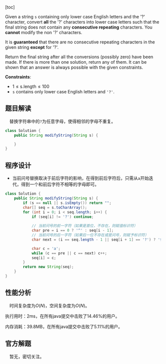 [toc]

Given a string `s` containing only lower case English letters and the '?' character, convert **all** the '?' characters into lower case letters such that the final string does not contain any **consecutive repeating** characters. You **cannot** modify the non '?' characters.

It is **guaranteed** that there are no consecutive repeating characters in the given string **except** for '?'.

Return the final string after all the conversions (possibly zero) have been made. If there is more than one solution, return any of them. It can be shown that an answer is always possible with the given constraints.



**Constraints**:

* $1 \le \text{s.length} \le 100$
* `s` contains only lower case English letters and `'?'`.



## 题目解读

&emsp;替换字符串中的`?`为任意字母，使得相邻的字母不重复。

```java
class Solution {
    public String modifyString(String s) {

    }
}
```

## 程序设计

* 当前问号替换取决于前后字符的影响，在得到前后字符后，只需从`a`开始迭代，得到一个和前后字符不相等的字母即可。

```java
class Solution {
    public String modifyString(String s) {
        if (s == null || s.isEmpty()) return "";
        char[] seq = s.toCharArray();
        for (int i = 0; i < seq.length; i++) {
            if (seq[i] != '?') continue;
            
            // 当前问号的前一字符（如果是首位，不存在，则赋值标识符）
            char pre = i == 0 ? '^' : seq[i - 1];
            // 当前问号的后一字符（如果后一位不存在或是问号，则赋予标识符）
            char next = (i == seq.length - 1 || seq[i + 1] == '?') ? '$' : seq[i + 1];

            char c = 'a';
            while (c == pre || c == next) c++;
            seq[i] = c;
        }
        return new String(seq);
    }
}
```

## 性能分析

&emsp;时间复杂度为$O(N)$，空间复杂度为$O(N)$。

执行用时：2ms，在所有java提交中击败了14.46%的用户。

内存消耗：39.8MB，在所有java提交中击败了5.11%的用户。

## 官方解题

&emsp;暂无，密切关注。